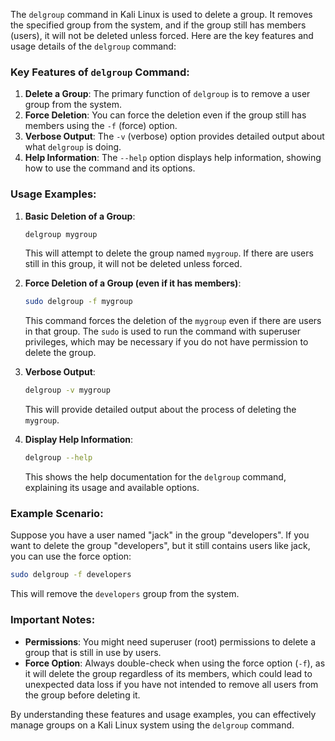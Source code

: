  The `delgroup` command in Kali Linux is used to delete a group. It removes the specified group from the system, and if the group still has members (users), it will not be deleted unless forced. Here are the key features and usage details of the `delgroup` command:

### Key Features of `delgroup` Command:

1. **Delete a Group**: The primary function of `delgroup` is to remove a user group from the system.
2. **Force Deletion**: You can force the deletion even if the group still has members using the `-f` (force) option.
3. **Verbose Output**: The `-v` (verbose) option provides detailed output about what `delgroup` is doing.
4. **Help Information**: The `--help` option displays help information, showing how to use the command and its options.

### Usage Examples:

1. **Basic Deletion of a Group**:
   ```bash
   delgroup mygroup
   ```
   This will attempt to delete the group named `mygroup`. If there are users still in this group, it will not be deleted unless forced.

2. **Force Deletion of a Group (even if it has members)**:
   ```bash
   sudo delgroup -f mygroup
   ```
   This command forces the deletion of the `mygroup` even if there are users in that group. The `sudo` is used to run the command with superuser privileges, which may be necessary if you do not have permission to delete the group.

3. **Verbose Output**:
   ```bash
   delgroup -v mygroup
   ```
   This will provide detailed output about the process of deleting the `mygroup`.

4. **Display Help Information**:
   ```bash
   delgroup --help
   ```
   This shows the help documentation for the `delgroup` command, explaining its usage and available options.

### Example Scenario:

Suppose you have a user named "jack" in the group "developers". If you want to delete the group "developers", but it still contains users like jack, you can use the force option:

```bash
sudo delgroup -f developers
```
This will remove the `developers` group from the system.

### Important Notes:

- **Permissions**: You might need superuser (root) permissions to delete a group that is still in use by users.
- **Force Option**: Always double-check when using the force option (`-f`), as it will delete the group regardless of its members, which could lead to unexpected data loss if you have not intended to remove all users from the group before deleting it.

By understanding these features and usage examples, you can effectively manage groups on a Kali Linux system using the `delgroup` command.

